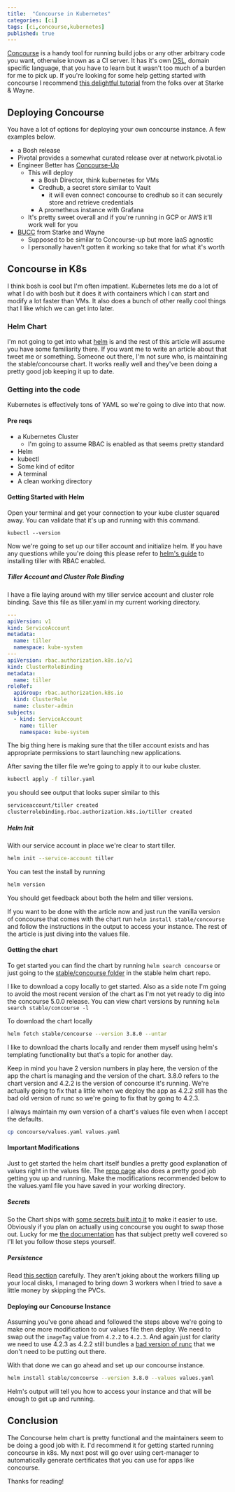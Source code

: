 ```yaml
---
title:  "Concourse in Kubernetes"
categories: [ci]
tags: [ci,concourse,kubernetes]
published: true
---
```



[Concourse](https://concourse-ci.org/) is a handy tool for running build jobs or any other arbitrary code you want, otherwise known as a CI server. It has it's own [DSL](https://en.wikipedia.org/wiki/Domain-specific_language), domain specific language, that you have to learn but it wasn't too much of a burden for me to pick up. If you're looking for some help getting started with concourse I recommend [this delightful tutorial](https://concoursetutorial.com/) from the folks over at Starke & Wayne.

## Deploying Concourse

You have a lot of options for deploying your own concourse instance. A few examples below.

* a Bosh release
* Pivotal provides a somewhat curated release over at network.pivotal.io
* Engineer Better has [Concourse-Up](https://github.com/EngineerBetter/concourse-up)
  * This will deploy
    * a Bosh Director, think kubernetes for VMs
    * Credhub, a secret store similar to Vault
      * it will even connect concourse to credhub so it can securely store and retrieve credentials
    * A prometheus instance with Grafana
  * It's pretty sweet overall and if you're running in GCP or AWS it'll work well for you
* [BUCC](https://github.com/starkandwayne/bucc) from Starke and Wayne
  * Supposed to be similar to Concourse-up but more IaaS agnostic
  * I personally haven't gotten it working so take that for what it's worth

## Concourse in K8s

I think bosh is cool but I'm often impatient. Kubernetes lets me do a lot of what I do with bosh but it does it with containers which I can start and modify a lot faster than VMs. It also does a bunch of other really cool things that I like which we can get into later.

### Helm Chart

I'm not going to get into what [helm](https://helm.sh/) is and the rest of this article will assume you have some familiarity there. If you want me to write an article about that tweet me or something. Someone out there, I'm not sure who, is maintaining the stable/concourse chart. It works really well and they've been doing a pretty good job keeping it up to date.

### Getting into the code

Kubernetes is effectively tons of YAML so we're going to dive into that now.

#### Pre reqs

* a Kubernetes Cluster
  * I'm going to assume RBAC is enabled as that seems pretty standard
* Helm
* kubectl
* Some kind of editor
* A terminal
* A clean working directory

#### Getting Started with Helm

Open your terminal and get your connection to your kube cluster squared away. You can validate that it's up and running with this command.

`kubectl --version`

Now we're going to set up our tiller account and initialize helm. If you have any questions while you're doing this please refer to [helm's guide](https://helm.sh/docs/using_helm/#role-based-access-control) to installing tiller with RBAC enabled.

##### Tiller Account and Cluster Role Binding

I have a file laying around with my tiller service account and cluster role binding. Save this file as tiller.yaml in my current working directory.

```yaml
---
apiVersion: v1
kind: ServiceAccount
metadata:
  name: tiller
  namespace: kube-system
---
apiVersion: rbac.authorization.k8s.io/v1
kind: ClusterRoleBinding
metadata:
  name: tiller
roleRef:
  apiGroup: rbac.authorization.k8s.io
  kind: ClusterRole
  name: cluster-admin
subjects:
  - kind: ServiceAccount
    name: tiller
    namespace: kube-system
```

The big thing here is making sure that the tiller account exists and has appropriate permissions to start launching new applications.

After saving the tiller file we're going to apply it to our kube cluster.

```sh
kubectl apply -f tiller.yaml
```

you should see output that looks super similar to this

```sh
serviceaccount/tiller created
clusterrolebinding.rbac.authorization.k8s.io/tiller created
```

##### Helm Init

With our service account in place we're clear to start tiller.

```sh
helm init --service-account tiller
```

You can test the install by running

```sh
helm version
```

You should get feedback about both the helm and tiller versions.

If you want to be done with the article now and just run the vanilla version of concourse that comes with the chart run `helm install stable/concourse` and follow the instructions in the output to access your instance. The rest of the article is just diving into the values file.

#### Getting the chart

To get started you can find the chart by running `helm search concourse` or just going to the [stable/concourse folder](https://github.com/helm/charts/tree/master/stable/concourse) in the stable helm chart repo.

I like to download a copy locally to get started. Also as a side note I'm going to avoid the most recent version of the chart as I'm not yet ready to dig into the concourse 5.0.0 release. You can view chart versions by running `helm search stable/concourse -l`

To download the chart locally

```sh
helm fetch stable/concourse --version 3.8.0 --untar
```

I like to download the charts locally and render them myself using helm's templating functionality but that's a topic for another day.

Keep in mind you have 2 version numbers in play here, the version of the app the chart is managing and the version of the chart. 3.8.0 refers to the chart version and 4.2.2 is the version of concourse it's running. We're actually going to fix that a little when we deploy the app as 4.2.2 still has the bad old version of runc so we're going to fix that by going to 4.2.3.

I always maintain my own version of a chart's values file even when I accept the defaults.

```sh
cp concourse/values.yaml values.yaml
```

#### Important Modifications

Just to get started the helm chart itself bundles a pretty good explanation of values right in the values file. The [repo page](https://github.com/helm/charts/tree/master/stable/concourse) also does a pretty good job getting you up and running. Make the modifications recommended below to the values.yaml file you have saved in your working directory.

##### Secrets

So the Chart ships with [some secrets built into it](https://github.com/helm/charts/tree/master/stable/concourse#secrets) to make it easier to use. Obviously if you plan on actually using concourse you ought to swap those out. Lucky for me [the documentation](https://github.com/helm/charts/tree/master/stable/concourse#secrets) has that subject pretty well covered so I'll let you follow those steps yourself.

##### Persistence

Read [this section](https://github.com/helm/charts/tree/master/stable/concourse#persistence) carefully. They aren't joking about the workers filling up your local disks, I managed to bring down 3 workers when I tried to save a little money by skipping the PVCs.

#### Deploying our Concourse Instance

Assuming you've gone ahead and followed the steps above we're going to make one more modification to our values file then deploy. We need to swap out the `imageTag` value from `4.2.2` to `4.2.3`. And again just for clarity we need to use 4.2.3 as 4.2.2 still bundles a [bad version of runc]() that we don't need to be putting out there.

With that done we can go ahead and set up our concourse instance.

```sh
helm install stable/concourse --version 3.8.0 --values values.yaml
```

Helm's output will tell you how to access your instance and that will be enough to get up and running.

## Conclusion

The Concourse helm chart is pretty functional and the maintainers seem to be doing a good job with it. I'd recommend it for getting started running concourse in k8s. My next post will go over using cert-manager to automatically generate certificates that you can use for apps like concourse.

Thanks for reading!